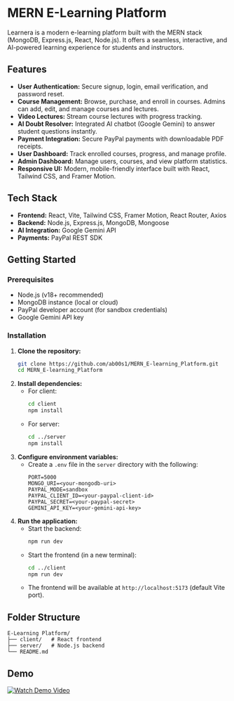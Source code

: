 # MERN E-Learning Platform

Learnera is a modern e-learning platform built with the MERN stack (MongoDB, Express.js, React, Node.js). It offers a seamless, interactive, and AI-powered learning experience for students and instructors.

## Features

- **User Authentication:** Secure signup, login, email verification, and password reset.
- **Course Management:** Browse, purchase, and enroll in courses. Admins can add, edit, and manage courses and lectures.
- **Video Lectures:** Stream course lectures with progress tracking.
- **AI Doubt Resolver:** Integrated AI chatbot (Google Gemini) to answer student questions instantly.
- **Payment Integration:** Secure PayPal payments with downloadable PDF receipts.
- **User Dashboard:** Track enrolled courses, progress, and manage profile.
- **Admin Dashboard:** Manage users, courses, and view platform statistics.
- **Responsive UI:** Modern, mobile-friendly interface built with React, Tailwind CSS, and Framer Motion.

## Tech Stack

- **Frontend:** React, Vite, Tailwind CSS, Framer Motion, React Router, Axios
- **Backend:** Node.js, Express.js, MongoDB, Mongoose
- **AI Integration:** Google Gemini API
- **Payments:** PayPal REST SDK

## Getting Started

### Prerequisites

- Node.js (v18+ recommended)
- MongoDB instance (local or cloud)
- PayPal developer account (for sandbox credentials)
- Google Gemini API key

### Installation

1. **Clone the repository:**
   ```bash
   git clone https://github.com/ab00s1/MERN_E-learning_Platform.git
   cd MERN_E-learning_Platform 
   ```
2. **Install dependencies:**
   - For client:
     ```bash
     cd client
     npm install
     ```
   - For server:
     ```bash
     cd ../server
     npm install
     ```
3. **Configure environment variables:**
   - Create a `.env` file in the `server` directory with the following:
     ```
     PORT=5000
     MONGO_URI=<your-mongodb-uri>
     PAYPAL_MODE=sandbox
     PAYPAL_CLIENT_ID=<your-paypal-client-id>
     PAYPAL_SECRET=<your-paypal-secret>
     GEMINI_API_KEY=<your-gemini-api-key>
     ```
4. **Run the application:**
   - Start the backend:
     ```bash
     npm run dev
     ```
   - Start the frontend (in a new terminal):
     ```bash
     cd ../client
     npm run dev
     ```
   - The frontend will be available at `http://localhost:5173` (default Vite port).

## Folder Structure

```
E-Learning Platform/
├── client/   # React frontend
├── server/   # Node.js backend
└── README.md
```

## Demo

[![Watch Demo Video](https://www.techsmith.com/wp-content/uploads/2020/09/make-demo-video.png)](https://drive.google.com/file/d/16HaE3ssn87XpTCtKP9Ss11T28FLlkN3m/view?usp=sharing)
